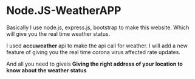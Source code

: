 # Node.JS-WeatherAPP
Basically I use node.js, express.js, bootstrap to make this website. Which will give you the real time weather status. 

I used <b> accuweather </b> api to make the api call for weather. I will add a new feature of giving you the real time corona virus affected rate updates.

And all you need to giveis <b> Giving the right address of your location to know about the weather status</b> 
